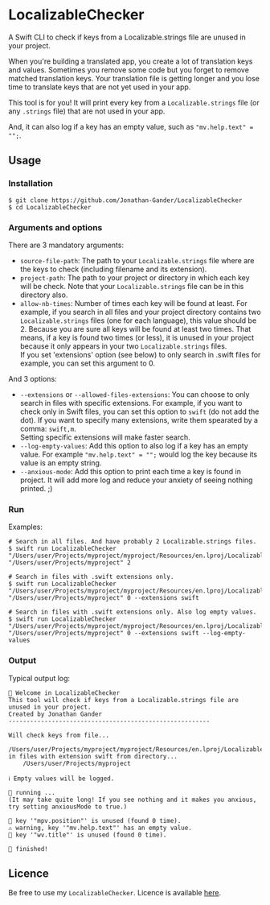 # LocalizableChecker
A Swift CLI to check if keys from a Localizable.strings file are unused in your project.

When you're building a translated app, you create a lot of translation keys and values. Sometimes you remove some code but you forget to remove matched translation keys. Your translation file is getting longer and you lose time to translate keys that are not yet used in your app.

This tool is for you! It will print every key from a `Localizable.strings`  file (or any `.strings` file) that are not used in your app.

And, it can also log if a key has an empty value, such as `"mv.help.text" = "";`.

## Usage 

### Installation
```
$ git clone https://github.com/Jonathan-Gander/LocalizableChecker
$ cd LocalizableChecker
```

### Arguments and options

There are 3 mandatory arguments:

- `source-file-path`: The path to your `Localizable.strings` file where are the keys to check (including filename and its extension).
- `project-path`: The path to your project or directory in which each key will be check. Note that your `Localizable.strings` file can be in this directory also.
- `allow-nb-times`: Number of times each key will be found at least. For example, if you search in all files and your project directory contains two `Localizable.strings` files (one for each language), this value should be 2. Because you are sure all keys will be found at least two times. That means, if a key is found two times (or less), it is unused in your project because it only appears in your two `Localizable.strings` files.  
If you set 'extensions' option (see below) to only search in .swift files for example, you can set this argument to 0.

And 3 options:

- `--extensions` or `--allowed-files-extensions`: You can choose to only search in files with specific extensions. For example, if you want to check only in Swift files, you can set this option to `swift` (do not add the dot). If you want to specify many extensions, write them spearated by a comma: `swift,m`.    
Setting specific extensions will make faster search.
- `--log-empty-values`: Add this option to also log if a key has an empty value. For example `"mv.help.text" = "";` would log the key because its value is an empty string.
- `--anxious-mode`: Add this option to print each time a key is found in project. It will add more log and reduce your anxiety of seeing nothing printed. ;)

### Run

Examples:

```
# Search in all files. And have probably 2 Localizable.strings files.
$ swift run LocalizableChecker "/Users/user/Projects/myproject/myproject/Resources/en.lproj/Localizable.strings" "/Users/user/Projects/myproject" 2

# Search in files with .swift extensions only.
$ swift run LocalizableChecker "/Users/user/Projects/myproject/myproject/Resources/en.lproj/Localizable.strings" "/Users/user/Projects/myproject" 0 --extensions swift

# Search in files with .swift extensions only. Also log empty values.
$ swift run LocalizableChecker "/Users/user/Projects/myproject/myproject/Resources/en.lproj/Localizable.strings" "/Users/user/Projects/myproject" 0 --extensions swift --log-empty-values
```

### Output

Typical output log: 

```
👋 Welcome in LocalizableChecker
This tool will check if keys from a Localizable.strings file are unused in your project.
Created by Jonathan Gander
--------------------------------------------------------

Will check keys from file...
    /Users/user/Projects/myproject/myproject/Resources/en.lproj/Localizable.strings
in files with extension swift from directory...
    /Users/user/Projects/myproject

ℹ️ Empty values will be logged.

🚀 running ...
(It may take quite long! If you see nothing and it makes you anxious, try setting anxiousMode to true.)

🛑 key '"mpv.position"' is unused (found 0 time).
⚠️ warning, key '"mv.help.text"' has an empty value.
🛑 key '"wv.title"' is unused (found 0 time).

🎉 finished!
```

## Licence

Be free to use my `LocalizableChecker`. Licence is available [here](https://github.com/Jonathan-Gander/LocalizableChecker/blob/main/LICENSE).

